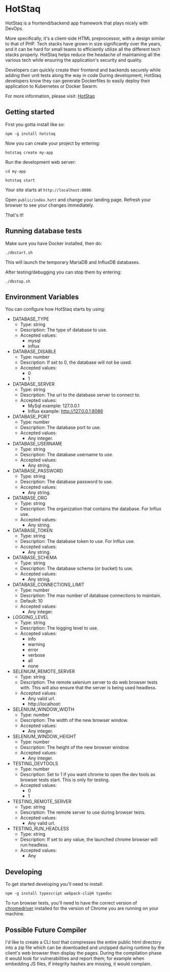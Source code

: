 # HotStaq
HotStaq is a frontend/backend app framework that plays nicely with DevOps.

More specifically, it's a client-side HTML preprocessor, with a design similar to that of PHP. Tech stacks have grown in size significantly over the years, and it can be hard for small teams to efficiently utilize all the different tech stacks properly. HotStaq helps reduce the headache of maintaining all the various tech while ensuring the application's security and quality.

Developers can quickly create their frontend and backends securely while adding their unit tests along the way in code During development, HotStaq developers know they can generate Dockerfiles to easily deploy their application to Kubernetes or Docker Swarm.

For more information, please visit: [HotStaq](https://hotstaq.com)

## Getting started
First you gotta install like so:
```console
npm -g install hotstaq
```

Now you can create your project by entering:
```console
hotstaq create my-app
```

Run the development web server:

```console
cd my-app

hotstaq start
```

Your site starts at `http://localhost:8080`.

Open `public/index.hott` and change your landing page. Refresh your browser to see your changes immediately.

That's it!

## Running database tests
Make sure you have Docker installed, then do:
```console
./dbstart.sh
```

This will launch the temporary MariaDB and InfluxDB databases.

After testing/debugging you can stop them by entering:
```console
./dbstop.sh
```

## Environment Variables
You can configure how HotStaq starts by using:
* DATABASE_TYPE
	* Type: string
	* Description: The type of database to use.
	* Accepted values:
		* mysql
		* influx
* DATABASE_DISABLE
	* Type: number
	* Description: If set to 0, the database will not be used.
	* Accepted values:
		* 0
		* 1
* DATABASE_SERVER
	* Type: string
	* Description: The url to the database server to connect to.
	* Accepted values:
		* MySql example: 127.0.0.1
		* Influx example: http://127.0.0.1:8086
* DATABASE_PORT
	* Type: number
	* Description: The database port to use.
	* Accepted values:
		* Any integer.
* DATABASE_USERNAME
	* Type: string
	* Description: The database username to use.
	* Accepted values:
		* Any string.
* DATABASE_PASSWORD
	* Type: string
	* Description: The database password to use.
	* Accepted values:
		* Any string.
* DATABASE_ORG
	* Type: string
	* Description: The organization that contains the database. For Influx use.
	* Accepted values:
		* Any string.
* DATABASE_TOKEN
	* Type: string
	* Description: The database token to use. For Influx use.
	* Accepted values:
		* Any string.
* DATABASE_SCHEMA
	* Type: string
	* Description: The database schema (or bucket) to use.
	* Accepted values:
		* Any string.
* DATABASE_CONNECTIONS_LIMIT
	* Type: number
	* Description: The max number of database connections to maintain.
	* Default: 10
	* Accepted values:
		* Any integer.
* LOGGING_LEVEL
	* Type: string
	* Description: The logging level to use.
	* Accepted values:
		* info
		* warning
		* error
		* verbose
		* all
		* none
* SELENIUM_REMOTE_SERVER
	* Type: string
	* Description: The remote selenium server to do web browser tests with. This will also ensure that the server is being used headless.
	* Accepted values:
		* Any valid url.
		* http://localhost:
* SELENIUM_WINDOW_WIDTH
	* Type: number
	* Description: The width of the new browser window.
	* Accepted values:
		* Any integer.
* SELENIUM_WINDOW_HEIGHT
	* Type: number
	* Description: The height of the new browser window.
	* Accepted values:
		* Any integer.
* TESTING_DEVTOOLS
	* Type: number
	* Description: Set to 1 if you want chrome to open the dev tools as browser tests start. This is only for testing.
	* Accepted values:
		* 0
		* 1
* TESTING_REMOTE_SERVER
	* Type: string
	* Description: The remote server to use during browser tests.
	* Accepted values:
		* Any valid url.
* TESTING_RUN_HEADLESS
	* Type: string
	* Description: If set to any value, the launched chrome browser will run headless.
	* Accepted values:
		* Any

## Developing
To get started developing you'll need to install:
```console
npm -g install typescript webpack-cli@4 typedoc
```

To run browser tests, you'll need to have the correct version of [chromedriver](https://chromedriver.chromium.org/) installed for the version of Chrome you are running on your machine.

## Possible Future Compiler
I'd like to create a CLI tool that compresses the entire public html directory into a zip file which can be downloaded and unzipped during runtime by the client's web browser then display the pages. During the compilation phase it would look for vulnerabilities and report them; for example when embedding JS files, if integrity hashes are missing, it would complain.
